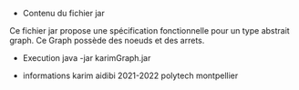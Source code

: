 - Contenu du fichier jar 

Ce fichier jar propose une spécification fonctionnelle pour un type abstrait graph.
Ce Graph possède des noeuds et des arrets.

- Execution
java -jar karimGraph.jar

- informations
karim aidibi
2021-2022 polytech montpellier
